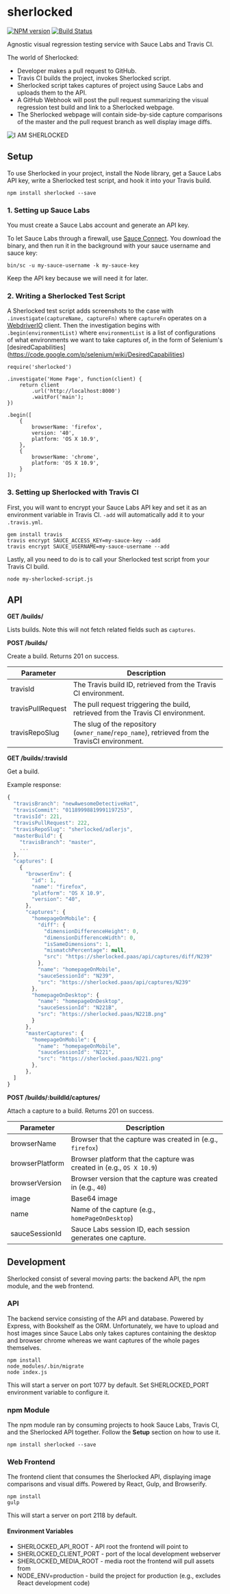 sherlocked
==========

[![NPM version][npm-image]][npm-url] [![Build Status](https://travis-ci.org/ngokevin/sherlocked.png?branch=master)](https://travis-ci.org/ngokevin/sherlocked)

Agnostic visual regression testing service with Sauce Labs and Travis CI.

The world of Sherlocked:

- Developer makes a pull request to GitHub.
- Travis CI builds the project, invokes Sherlocked script.
- Sherlocked script takes captures of project using Sauce Labs and uploads
  them to the API.
- A GitHub Webhook will post the pull request summarizing the visual regression
  test build and link to a Sherlocked webpage.
- The Sherlocked webpage will contain side-by-side capture comparisons of the
  master and the pull request branch as well display image diffs.

![I AM SHERLOCKED](http://imgur.com/b5jQjd7.png)

## Setup

To use Sherlocked in your project, install the Node library, get a Sauce Labs
API key, write a Sherlocked test script, and hook it into your Travis build.

```
npm install sherlocked --save
```

### 1. Setting up Sauce Labs

You must create a Sauce Labs account and generate an API key.

To let Sauce Labs through a firewall, use [Sauce
Connect](https://docs.saucelabs.com/reference/sauce-connect/). You download
the binary, and then run it in the background with your sauce username and
sauce key:

```
bin/sc -u my-sauce-username -k my-sauce-key
```

Keep the API key because we will need it for later.

### 2. Writing a Sherlocked Test Script

A Sherlocked test script adds screenshots to the case with
```.investigate(captureName, captureFn)``` where ```captureFn``` operates
on a [WebdriverIO](http://webdriver.io) client. Then the investigation begins
with ```.begin(environmentList)``` where ```environmentList``` is a list of
configurations of what environments we want to take captures of, in the form of
Selenium's [desiredCapabilities]
(https://code.google.com/p/selenium/wiki/DesiredCapabilities)

```
require('sherlocked')

.investigate('Home Page', function(client) {
    return client
        .url('http://localhost:8000')
        .waitFor('main');
})

.begin([
    {
        browserName: 'firefox',
        version: '40',
        platform: 'OS X 10.9',
    },
    {
        browserName: 'chrome',
        platform: 'OS X 10.9',
    }
]);
```

### 3. Setting up Sherlocked with Travis CI

First, you will want to encrypt your Sauce Labs API key and set it as an
environment variable in Travis CI. ```-add``` will automatically add it to
your ```.travis.yml```.

```
gem install travis
travis encrypt SAUCE_ACCESS_KEY=my-sauce-key --add
travis encrypt SAUCE_USERNAME=my-sauce-username --add
```

Lastly, all you need to do is to call your Sherlocked test script from your
Travis CI build.

```
node my-sherlocked-script.js
```

## API

**GET /builds/**

Lists builds. Note this will not fetch related fields such as ```captures```.


**POST /builds/**

Create a build. Returns 201 on success.

Parameter | Description
--------- | -----------
travisId | The Travis build ID, retrieved from the Travis CI environment.
travisPullRequest | The pull request triggering the build, retrieved from the Travis CI environment.
travisRepoSlug | The slug of the repository (```owner_name```/```repo_name```), retrieved from the TravisCI environment.


**GET /builds/:travisId**

Get a build.

Example response:

```javascript
{
  "travisBranch": "newAwesomeDetectiveHat",
  "travisCommit": "01189998819991197253",
  "travisId": 221,
  "travisPullRequest": 222,
  "travisRepoSlug": "sherlocked/adlerjs",
  "masterBuild": {
    "travisBranch": "master",
    ...
  },
  "captures": [
    {
      "browserEnv": {
        "id": 1,
        "name": "firefox",
        "platform": "OS X 10.9",
        "version": "40",
      },
      "captures": {
        "homepageOnMobile": {
          "diff": {
            "dimensionDifferenceHeight": 0,
            "dimensionDifferenceWidth": 0,
            "isSameDimensions": 1,
            "mismatchPercentage": null,
            "src": "https://sherlocked.paas/api/captures/diff/N239"
          },
          "name": "homepageOnMobile",
          "sauceSessionId": "N239",
          "src": "https://sherlocked.paas/api/captures/N239"
        },
        "homepageOnDesktop": {
          "name": "homepageOnDesktop",
          "sauceSessionId": "N221B",
          "src": "https://sherlocked.paas/N221B.png"
        }
      },
      "masterCaptures": {
        "homepageOnMobile": {
          "name": "homepageOnMobile",
          "sauceSessionId": "N221",
          "src": "https://sherlocked.paas/N221.png"
        },
      },
  ]
}
```

**POST /builds/:buildId/captures/**

Attach a capture to a build. Returns 201 on success.

Parameter | Description
--------- | -----------
browserName | Browser that the capture was created in (e.g., ```firefox```)
browserPlatform | Browser platform that the capture was created in (e.g., ```OS X 10.9```)
browserVersion | Browser version that the capture was created in (e.g., ```40```)
image | Base64 image
name | Name of the capture (e.g., ```homePageOnDesktop```)
sauceSessionId | Sauce Labs session ID, each session generates one capture.

## Development

Sherlocked consist of several moving parts: the backend API, the npm module,
and the web frontend.

### API

The backend service consisting of the API and database. Powered by Express,
with Bookshelf as the ORM. Unfortunately, we have to upload and host images
since Sauce Labs only takes captures containing the desktop and browser
chrome whereas we want captures of the whole pages themselves.

```
npm install
node_modules/.bin/migrate
node index.js
```

This will start a server on port 1077 by default. Set SHERLOCKED_PORT
environment variable to configure it.

### npm Module

The npm module ran by consuming projects to hook Sauce Labs, Travis CI, and the
Sherlocked API together. Follow the **Setup** section on how to use it.

```
npm install sherlocked --save
```

### Web Frontend

The frontend client that consumes the Sherlocked API, displaying image
comparisons and visual diffs. Powered by React, Gulp, and Browserify.

```
npm install
gulp
```

This will start a server on port 2118 by default.

#### Environment Variables

- SHERLOCKED_API_ROOT - API root the frontend will point to
- SHERLOCKED_CLIENT_PORT - port of the local development webserver
- SHERLOCKED_MEDIA_ROOT - media root the frontend will pull assets from
- NODE_ENV=production - build the project for production
  (e.g., excludes React development code)

[npm-url]: https://npmjs.org/package/sherlocked
[npm-image]: http://img.shields.io/npm/v/sherlocked.svg
